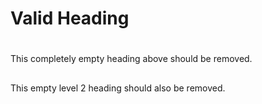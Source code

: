 # Valid Heading

#

This completely empty heading above should be removed.

##

This empty level 2 heading should also be removed.

